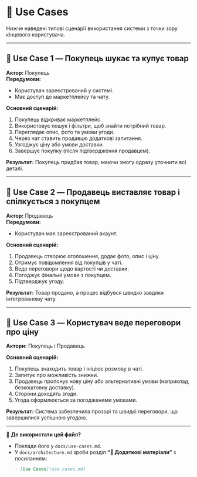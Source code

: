 # 🎯 Use Cases

Нижче наведені типові сценарії використання системи з точки зору кінцевого користувача.

---

## 👤 Use Case 1 — Покупець шукає та купує товар

**Актор:** Покупець  
**Передумови:**

- Користувач зареєстрований у системі.
- Має доступ до маркетплейсу та чату.

**Основний сценарій:**

1. Покупець відкриває маркетплейс.
2. Використовує пошук і фільтри, щоб знайти потрібний товар.
3. Переглядає опис, фото та умови угоди.
4. Через чат ставить продавцю додаткові запитання.
5. Узгоджує ціну або умови доставки.
6. Завершує покупку (після підтвердження продавцем).

**Результат:** Покупець придбав товар, маючи змогу одразу уточнити всі деталі.

---

## 🛒 Use Case 2 — Продавець виставляє товар і спілкується з покупцем

**Актор:** Продавець  
**Передумови:**

- Користувач має зареєстрований акаунт.

**Основний сценарій:**

1. Продавець створює оголошення, додає фото, опис і ціну.
2. Отримує повідомлення від покупців у чаті.
3. Веде переговори щодо вартості чи доставки.
4. Погоджує фінальні умови з покупцем.
5. Підтверджує угоду.

**Результат:** Товар продано, а процес відбувся швидко завдяки інтегрованому чату.

---

## 💬 Use Case 3 — Користувач веде переговори про ціну

**Актори:** Покупець і Продавець

**Основний сценарій:**

1. Покупець знаходить товар і ініціює розмову в чаті.
2. Запитує про можливість знижки.
3. Продавець пропонує нову ціну або альтернативні умови (наприклад, безкоштовну доставку).
4. Сторони доходять згоди.
5. Угода оформлюється за погодженими умовами.

**Результат:** Система забезпечила прозорі та швидкі переговори, що завершилися успішною угодою.

---

📌 **Де використати цей файл?**

- Поклади його у `docs/use-cases.md`.
- У `docs/architecture.md` зроби розділ **“📖 Додаткові матеріали”** з посиланням:
  ```markdown
  - [Use Cases](use-cases.md)
  ```
